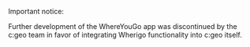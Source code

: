 Important notice:

Further development of the WhereYouGo app was discontinued by the c:geo team in favor of integrating Wherigo functionality into c:geo itself.
